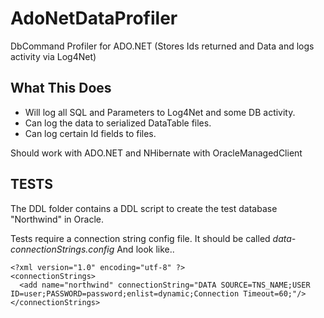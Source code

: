 # AdoNetDataProfiler
DbCommand Profiler for ADO.NET (Stores Ids returned and Data and logs activity via Log4Net)

## What This Does
* Will log all SQL and Parameters to Log4Net and some DB activity.
* Can log the data to serialized DataTable files.
* Can log certain Id fields to files.

Should work with ADO.NET and NHibernate with OracleManagedClient

## TESTS
The DDL folder contains a DDL script to create the test database "Northwind" in Oracle.

Tests require a connection string config file.  It should be called _data-connectionStrings.config_
And look like..

```
<?xml version="1.0" encoding="utf-8" ?>
<connectionStrings>
  <add name="northwind" connectionString="DATA SOURCE=TNS_NAME;USER ID=user;PASSWORD=password;enlist=dynamic;Connection Timeout=60;"/>
</connectionStrings>
```

